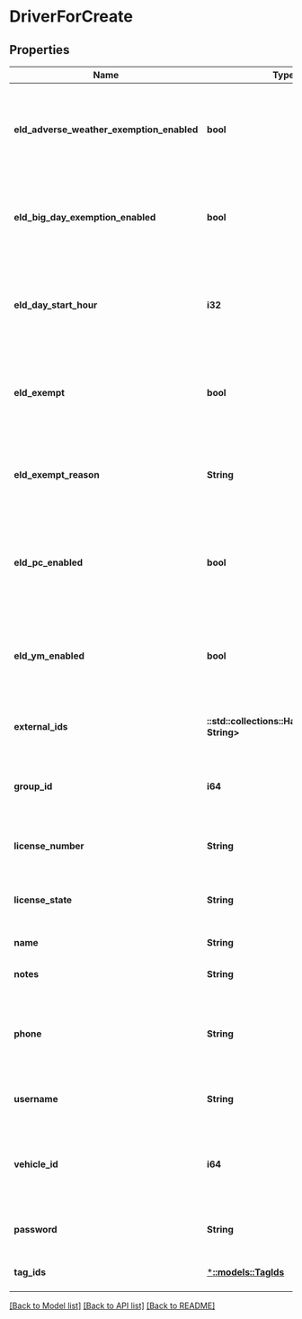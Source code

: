 # DriverForCreate

## Properties
Name | Type | Description | Notes
------------ | ------------- | ------------- | -------------
**eld_adverse_weather_exemption_enabled** | **bool** | Flag indicating this driver may use Adverse Weather exemptions in ELD logs. | [optional] [default to null]
**eld_big_day_exemption_enabled** | **bool** | Flag indicating this driver may use Big Day excemptions in ELD logs. | [optional] [default to null]
**eld_day_start_hour** | **i32** | 0 indicating midnight-to-midnight ELD driving hours, 12 to indicate noon-to-noon driving hours. | [optional] [default to null]
**eld_exempt** | **bool** | Flag indicating this driver is exempt from the Electronic Logging Mandate. | [optional] [default to null]
**eld_exempt_reason** | **String** | Reason that this driver is exempt from the Electronic Logging Mandate (see eldExempt). | [optional] [default to null]
**eld_pc_enabled** | **bool** | Flag indicating this driver may select the Personal Conveyance duty status in ELD logs. | [optional] [default to null]
**eld_ym_enabled** | **bool** | Flag indicating this driver may select the Yard Move duty status in ELD logs. | [optional] [default to null]
**external_ids** | **::std::collections::HashMap<String, String>** | Dictionary of external IDs (string key-value pairs) | [optional] [default to null]
**group_id** | **i64** | ID of the group if the organization has multiple groups (uncommon). | [optional] [default to null]
**license_number** | **String** | Driver&#39;s state issued license number. | [optional] [default to null]
**license_state** | **String** | Abbreviation of state that issued driver&#39;s license. | [optional] [default to null]
**name** | **String** | Driver&#39;s name. | [default to null]
**notes** | **String** | Notes about the driver. | [optional] [default to null]
**phone** | **String** | Driver&#39;s phone number. Please include only digits, ex. 4157771234 | [optional] [default to null]
**username** | **String** | Driver&#39;s login username into the driver app. | [optional] [default to null]
**vehicle_id** | **i64** | ID of the vehicle assigned to the driver for static vehicle assignments. (uncommon). | [optional] [default to null]
**password** | **String** | Driver&#39;s password for the driver app. | [default to null]
**tag_ids** | [***::models::TagIds**](TagIds.md) |  | [optional] [default to null]

[[Back to Model list]](../README.md#documentation-for-models) [[Back to API list]](../README.md#documentation-for-api-endpoints) [[Back to README]](../README.md)


